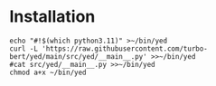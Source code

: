 # Installation

    echo "#!$(which python3.11)" >~/bin/yed
    curl -L 'https://raw.githubusercontent.com/turbo-bert/yed/main/src/yed/__main__.py' >>~/bin/yed
    #cat src/yed/__main__.py >>~/bin/yed
    chmod a+x ~/bin/yed

